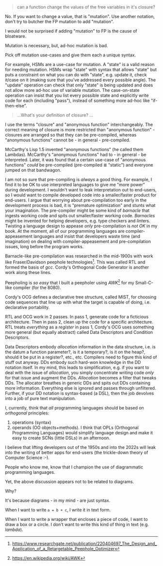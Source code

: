 > can a function change the values of the free variables in it's closure? 

No.  If you want to change a value, that is "mutation".  Use another notation, don't try to butcher the FP mutation to add "mutation".  

I would not be surprised if adding "mutation" to FP is the cause of bloatware.

Mutation is necessary, but, ad-hoc mutation is bad.

Pick off mutation use-cases and give them each a unique syntax.

For example, HSMs are a use-case for mutation.  A "state" is a valid reason for needing mutation.  HSMs wrap "state" with syntax that allows "state" but puts a constraint on what you can do with "state", e.g. update it, check it/case on it (making sure that you've addressed every possible angle).  The "update" operation can check that only "state" is being updated and does not allow more ad-hoc use of variable mutation.  The case-on-state operation can insist that you list every possible state and explicitly write code for each (including "pass"), instead of something more ad-hoc like "if-then-else".

> ...What's your definition of closure? ...

I use the terms "closure" and "anonymous function" interchangeably.  The correct meaning of closure is more restricted than "anonymous function" - closures are arranged so that they can be pre-compiled, whereas "anonymous functions" cannot be - in general - pre-compiled.

McCarthy's Lisp 1.5 invented "anonymous functions" (he called them Lambdas).  McCarthy's "anonymous functions" had to - in general - be interpreted.  Later, it was found that a certain use-case of "anonymous functions" *could* be pre-compiled (pre-compiled ≣ "static") and everyone jumped on that bandwagon.

I am not so sure that pre-compiling is *always* a good thing.  For example, I find it to be OK to use interpreted languages to give me "more power" during development.  I wouldn't want to leak interpretation out to end-users, so I would want to compile developed code into a smaller/faster product for end-users.  I argue that worrying about pre-compilation too early in the development process is bad, it is "premature optimization" and stunts what your imagination.  The pre-compiler might be some kind of *barnacle* that ingests working code and spits out smaller/faster working code.  *Barnacles* might be invented for helping developers, e.g. type checkers and *lint*ers.  Twisting a language design to appease *only* pre-compilation is *not OK* in my book.  At the moment, all of our programming languages are compiler-appeasement languages and insist that developers waste time (and imagination) on dealing with compiler-appeasement and pre-compilation issues, long before the program works.

Barnacle-like pre-compilation was researched in the mid-1900s with work like Fraser/Davidson peephole technologies[^rtl].  This was called RTL and formed the basis of *gcc*.  Cordy's Orthogonal Code Generator is another work along these lines.

Peepholing is *so easy* that I built a peepholer using *AWK*[^awk] for my Small-C-like compiler (for the 8080).

Cordy's OCG defines a declarative tree structure, called MIST, for choosing code sequences that line up with what the target is capable of doing, i.e. declarative portability.

RTL and OCG work in 2 passes.  In pass 1, generate code for a ficticious architecture. Then in pass 2, clean up the code for a specific architecture.  RTL treats *everything* as a *register* in pass 1, Cordy's OCG uses something more general (but equally abstract) called Data Descriptors and Condition Descriptors.

Data Descriptors  embody *allocation* information in the data structure, i.e. is the datum a function parameter?, is it a temporary?, is it on the heap?, should it be put in a register?, etc., etc.  Compilers need to figure this kind of stuff out anyway.  DDs embody such hard-won knowledge in the DD notation itself.  In my mind, this leads to simplification, e.g. if you want to deal with the issue of *allocation*, you simply concentrate writing code *only* for that issue and augment the DDs.  *Allocation* becomes a filter that tweaks DDs.  The allocator breathes in generic DDs and spits out DDs containing more information.  Everything else is ignored and passes through unfiltered.  Further, if your DD notation is syntax-based (a DSL), then the job devolves into a job of pure text manipulation.

I, currently, think that *all* programming languages should be based on *orthogonal* principles:
1. operations (syntax)
2. operands (OO objects+methods).
I think that OPLs (Orthogonal Programming Languages) would simplify language design and make it easy to create SCNs (little DSLs) in an afternoon.

I believe that lifting developers out of the 1950s and into the 2022s will leak into the writing of better apps for end-users (the trickle-down theory of Computer Science :-).

People who know me, know that I champion the use of diagrammatic programming languages.

Yet, the above discussion appears not to be related to diagrams.

Why?

It's because diagrams - in my mind - are just syntax.

When I want to write `a = b + c`, I write it in text form.

When I want to write a wrapper that encloses a piece of code, I want to draw a box or a circle.  I don't want to write this kind of thing in text (e.g. *lambda*).

[^rtl]: https://www.researchgate.net/publication/220404697_The_Design_and_Application_of_a_Retargetable_Peephole_Optimizer
[^ocg]: https://books.google.ca/books/about/An_Orthogonal_Model_for_Code_Generation.html?id=X0OaMQEACAAJ&redir_esc=y
[^awk]: https://en.wikipedia.org/wiki/AWK

